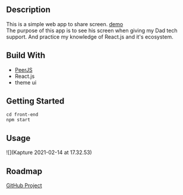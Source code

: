 ## Description

This is a simple web app to share screen. [demo](https://fireplace.app.shusen.dev)<br/>
The purpose of this app is to see his screen when giving my Dad tech support. And practice my knowledge of React.js and it's ecosystem.

## Build With
- [PeerJS](https://peerjs.com/)
- React.js
- theme ui

## Getting Started
```
cd front-end
npm start
```
## Usage
![](Kapture 2021-02-14 at 17.32.53)
## Roadmap
[GitHub Project](https://github.com/shusen73/fireplace/projects/1)
